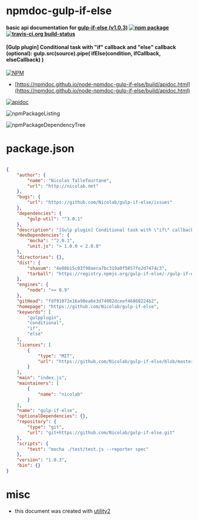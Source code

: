 # npmdoc-gulp-if-else

#### basic api documentation for  [gulp-if-else (v1.0.3)](https://github.com/Nicolab/gulp-if-else)  [![npm package](https://img.shields.io/npm/v/npmdoc-gulp-if-else.svg?style=flat-square)](https://www.npmjs.org/package/npmdoc-gulp-if-else) [![travis-ci.org build-status](https://api.travis-ci.org/npmdoc/node-npmdoc-gulp-if-else.svg)](https://travis-ci.org/npmdoc/node-npmdoc-gulp-if-else)

#### [Gulp plugin] Conditional task with "if" callback and "else" callback (optional): gulp.src(source).pipe( ifElse(condition, ifCallback, elseCallback) )

[![NPM](https://nodei.co/npm/gulp-if-else.png?downloads=true&downloadRank=true&stars=true)](https://www.npmjs.com/package/gulp-if-else)

- [https://npmdoc.github.io/node-npmdoc-gulp-if-else/build/apidoc.html](https://npmdoc.github.io/node-npmdoc-gulp-if-else/build/apidoc.html)

[![apidoc](https://npmdoc.github.io/node-npmdoc-gulp-if-else/build/screenCapture.buildCi.browser.%252Ftmp%252Fbuild%252Fapidoc.html.png)](https://npmdoc.github.io/node-npmdoc-gulp-if-else/build/apidoc.html)

![npmPackageListing](https://npmdoc.github.io/node-npmdoc-gulp-if-else/build/screenCapture.npmPackageListing.svg)

![npmPackageDependencyTree](https://npmdoc.github.io/node-npmdoc-gulp-if-else/build/screenCapture.npmPackageDependencyTree.svg)



# package.json

```json

{
    "author": {
        "name": "Nicolas Tallefourtane",
        "url": "http://nicolab.net"
    },
    "bugs": {
        "url": "https://github.com/Nicolab/gulp-if-else/issues"
    },
    "dependencies": {
        "gulp-util": "^3.0.1"
    },
    "description": "[Gulp plugin] Conditional task with \"if\" callback and \"else\" callback (optional): gulp.src(source).pipe( ifElse(condition, ifCallback, elseCallback) )",
    "devDependencies": {
        "mocha": "^2.0.1",
        "unit.js": "> 1.0.0 < 2.0.0"
    },
    "directories": {},
    "dist": {
        "shasum": "4e08b15c03f90aeca7bc319a0f5857fe2d7474c3",
        "tarball": "https://registry.npmjs.org/gulp-if-else/-/gulp-if-else-1.0.3.tgz"
    },
    "engines": {
        "node": ">= 0.9"
    },
    "gitHead": "fdf91072e16a98ea6e3d74902dceef46868224b2",
    "homepage": "https://github.com/Nicolab/gulp-if-else",
    "keywords": [
        "gulpplugin",
        "conditional",
        "if",
        "else"
    ],
    "licenses": [
        {
            "type": "MIT",
            "url": "https://github.com/Nicolab/gulp-if-else/blob/master/LICENSE"
        }
    ],
    "main": "index.js",
    "maintainers": [
        {
            "name": "nicolab"
        }
    ],
    "name": "gulp-if-else",
    "optionalDependencies": {},
    "repository": {
        "type": "git",
        "url": "git+https://github.com/Nicolab/gulp-if-else.git"
    },
    "scripts": {
        "test": "mocha ./test/test.js --reporter spec"
    },
    "version": "1.0.3",
    "bin": {}
}
```



# misc
- this document was created with [utility2](https://github.com/kaizhu256/node-utility2)
